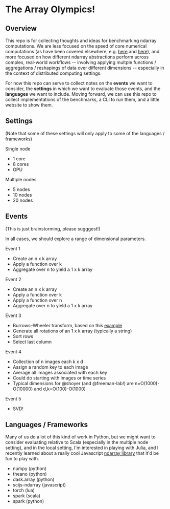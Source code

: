 # The Array Olympics!

## Overview

This repo is for collecting thoughts and ideas for benchmarking ndarray computations. We are less focused on the speed of core numerical computations (as have been covered elsewhere, e.g. [here](http://lessthanoptimal.github.io/Java-Matrix-Benchmark/) and [here](http://julialang.org/benchmarks/)), and more focused on how different ndarray abstractions perform across complex, real-world workflows -- involving applying multple functions / aggregations / reshapings of data over different dimensions -- especially in the context of distributed computing settings.

For now this repo can serve to collect notes on the **events** we want to consider, the **settings** in which we want to evaluate those events, and the **languages** we want to include. Moving forward, we can use this repo to collect implementations of the benchmarks, a CLI to run them, and a little website to show them.

## Settings

(Note that some of these settings will only apply to some of the languages / frameworks)

Single node
- 1 core
- 8 cores
- GPU

Multiple nodes
- 5 nodes 
- 10 nodes 
- 20 nodes 

## Events

(This is just brainstorming, please sugggest!)

In all cases, we should explore a range of dimensional parameters.

Event 1
- Create an n x k array
- Apply a function over k
- Aggregate over n to yield a 1 x k array

Event 2
- Create an n x k array
- Apply a function over k
- Apply a function over n
- Aggregate over n to yield a 1 x k array

Event 3
- Burrows–Wheeler transform, based on this [example](http://mikolalysenko.github.io/ndarray-presentation/#/5/1)
- Generate all rotations of an 1 x k array (typically a string)
- Sort rows
- Select last column
 
Event 4
- Collection of n images each k x d
- Assign a random key to each image
- Average all images associated with each key
- Could do starting with images or time series
- Typical dimensions for @shoyer (and @freeman-lab!) are n=O(1000)-O(10000) and d,k=O(100)-O(1000)

Event 5
- SVD!

## Languages / Frameworks

Many of us do a lot of this kind of work in Python, but we might want to consider evaluating relative to Scala (especially in the multiple node setting), and in the local setting, I'm interested in playing with Julia, and I recently learned about a really cool Javascript [ndarray library](https://github.com/scijs/ndarray) that it'd be fun to play with.

- numpy (python)
- theano (python)
- dask.array (python)
- scijs-ndarray (javascript)
- torch (lua)
- spark (scala)
- spark (python)


